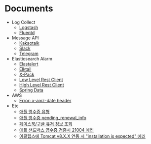 # Documents

* Log Collect
	+ [Logstash](../master/log_collect/logstash.md)
	+ [Fluentd](../master/log_collect/fluentd.md)
* Message API
	+ [Kakaotalk](../master/message_api/kakaotalk.md)
	+ [Slack](../master/message_api/slack.md)
	+ [Telegram](../master/message_api/telegram.md)
* Elasticsearch Alarm
	+ [Elastalert](../master/elasticsearch_alarm/elastalert.md)
	+ [Elktail](../master/elasticsearch_alarm/elktail.md)
	+ [X-Pack](../master/elasticsearch_alarm/xpack.md)
	+ [Low Level Rest Client](../master/elasticsearch_alarm/lowlevel.md)
	+ [High Level Rest Client](../master/elasticsearch_alarm/highlevel.md)
	+ [Spring Data](../master/elasticsearch_alarm/springdata.md)
* AWS
	+ [Error: x-amz-date header](../master/aws/error_x_amz_date_header.md)
* Etc
	+ [애플 영수증 유형](../master/etc/apple_receipt_type.md)
	+ [애플 영수증 pending_renewal_info](../master/etc/apple_receipt_pending_renewal_info.md)
	+ [페이스북/구글 유저 정보 조회](../master/etc/facebook_and_google_get_user_info.md)
	+ [애플 샌드박스 영수증 검증시 21004 에러](../master/etc/apple_sandbox_shared_secret.md)
	+ [이클립스에 Tomcat v8.X.X 연동 시 "installation is expected" 에러](../master/etc/eclipse_tomcat_v8_x_x.md)